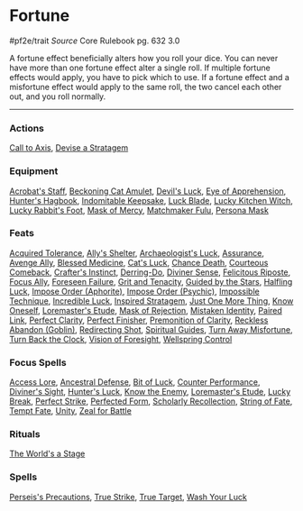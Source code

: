 # Fortune
#pf2e/trait 
*Source* Core Rulebook pg. 632 3.0

A fortune effect beneficially alters how you roll your dice. You can never have more than one fortune effect alter a single roll. If multiple fortune effects would apply, you have to pick which to use. If a fortune effect and a misfortune effect would apply to the same roll, the two cancel each other out, and you roll normally.

---

### Actions
[Call to Axis](Call%20to%20Axis), [Devise a Stratagem](Devise%20a%20Stratagem)

### Equipment
[Acrobat's Staff](Acrobat's%20Staff), [Beckoning Cat Amulet](Beckoning%20Cat%20Amulet), [Devil's Luck](Devil's%20Luck), [Eye of Apprehension](Eye%20of%20Apprehension), [Hunter's Hagbook](Hunter's%20Hagbook), [Indomitable Keepsake](Indomitable%20Keepsake), [Luck Blade](Luck%20Blade), [Lucky Kitchen Witch](Lucky%20Kitchen%20Witch), [Lucky Rabbit's Foot](Lucky%20Rabbit's%20Foot), [Mask of Mercy](Mask%20of%20Mercy), [Matchmaker Fulu](Matchmaker%20Fulu), [Persona Mask](Persona%20Mask)

### Feats
[Acquired Tolerance](Acquired%20Tolerance), [Ally's Shelter](Ally's%20Shelter), [Archaeologist's Luck](Archaeologist's%20Luck), [Assurance](Assurance), [Avenge Ally](Avenge%20Ally), [Blessed Medicine](Blessed%20Medicine), [Cat's Luck](Cat's%20Luck), [Chance Death](Chance%20Death), [Courteous Comeback](Courteous%20Comeback), [Crafter's Instinct](Crafter's%20Instinct), [Derring-Do](Derring-Do), [Diviner Sense](Diviner%20Sense), [Felicitous Riposte](Felicitous%20Riposte), [Focus Ally](Focus%20Ally), [Foreseen Failure](Foreseen%20Failure), [Grit and Tenacity](Grit%20and%20Tenacity), [Guided by the Stars](Guided%20by%20the%20Stars), [Halfling Luck](Halfling%20Luck), [Impose Order (Aphorite)](Impose%20Order%20(Aphorite)), [Impose Order (Psychic)](Impose%20Order%20(Psychic)), [Impossible Technique](Impossible%20Technique), [Incredible Luck](Incredible%20Luck), [Inspired Stratagem](Inspired%20Stratagem), [Just One More Thing](Just%20One%20More%20Thing), [Know Oneself](Know%20Oneself), [Loremaster's Etude](../Spells_Rituals/Focus%20Spells/Level%201/Loremaster's%20Etude.md), [Mask of Rejection](Mask%20of%20Rejection), [Mistaken Identity](Mistaken%20Identity), [Paired Link](Paired%20Link), [Perfect Clarity](Perfect%20Clarity), [Perfect Finisher](Perfect%20Finisher), [Premonition of Clarity](Premonition%20of%20Clarity), [Reckless Abandon (Goblin)](Reckless%20Abandon%20(Goblin)), [Redirecting Shot](Redirecting%20Shot), [Spiritual Guides](Spiritual%20Guides), [Turn Away Misfortune](Turn%20Away%20Misfortune), [Turn Back the Clock](Turn%20Back%20the%20Clock), [Vision of Foresight](Vision%20of%20Foresight), [Wellspring Control](Wellspring%20Control)

### Focus Spells
[Access Lore](../Spells_Rituals/Focus%20Spells/Level%203/Access%20Lore.md), [Ancestral Defense](../Spells_Rituals/Focus%20Spells/Level%203/Ancestral%20Defense.md), [Bit of Luck](../Spells_Rituals/Focus%20Spells/Level%201/Bit%20of%20Luck.md), [Counter Performance](../Spells_Rituals/Focus%20Spells/Level%201/Counter%20Performance.md), [Diviner's Sight](../Spells_Rituals/Focus%20Spells/Level%201/Diviner's%20Sight.md), [Hunter's Luck](../Spells_Rituals/Focus%20Spells/Level%202/Hunter's%20Luck.md), [Know the Enemy](../Spells_Rituals/Focus%20Spells/Level%204/Know%20the%20Enemy.md), [Loremaster's Etude](../Spells_Rituals/Focus%20Spells/Level%201/Loremaster's%20Etude.md), [Lucky Break](../Spells_Rituals/Focus%20Spells/Level%204/Lucky%20Break.md), [Perfect Strike](../Spells_Rituals/Focus%20Spells/Level%202/Perfect%20Strike.md), [Perfected Form](../Spells_Rituals/Focus%20Spells/Level%204/Perfected%20Form.md), [Scholarly Recollection](../Spells_Rituals/Focus%20Spells/Level%201/Scholarly%20Recollection.md), [String of Fate](../Spells_Rituals/Focus%20Spells/Level%201/String%20of%20Fate.md), [Tempt Fate](../Spells_Rituals/Focus%20Spells/Level%204/Tempt%20Fate.md), [Unity](../Spells_Rituals/Focus%20Spells/Level%204/Unity.md), [Zeal for Battle](../Spells_Rituals/Focus%20Spells/Level%204/Zeal%20for%20Battle.md)

### Rituals
[The World's a Stage](../Spells_Rituals/Rituals/Level%205/The%20World's%20a%20Stage.md)

### Spells
[Perseis's Precautions](../Spells_Rituals/Arcane_Tradition/Level%203/Perseis's%20Precautions.md), [True Strike](../Spells_Rituals/Arcane_Tradition/Level%201/True%20Strike.md), [True Target](../Spells_Rituals/Arcane_Tradition/Level%207/True%20Target.md), [Wash Your Luck](../Spells_Rituals/Arcane_Tradition/Cantrips/Wash%20Your%20Luck.md)
